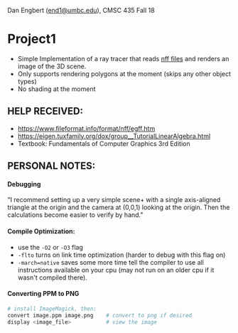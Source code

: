Dan Engbert (end1@umbc.edu), CMSC 435 Fall 18

# Project1
* Simple Implementation of a ray tracer that reads [nff files](https://www.fileformat.info/format/nff/egff.htm)
and renders an image of the 3D scene.
* Only supports rendering polygons at the moment (skips any other object types)
* No shading at the moment

## HELP RECEIVED:
* https://www.fileformat.info/format/nff/egff.htm
* https://eigen.tuxfamily.org/dox/group__TutorialLinearAlgebra.html
* Textbook: Fundamentals of Computer Graphics 3rd Edition

## PERSONAL NOTES:
#### Debugging
"I recommend setting up a very simple scene+ with a single axis-aligned triangle
at the origin and the camera at (0,0,1) looking at the origin. Then the
calculations become easier to verify by hand."

#### Compile Optimization:
* use the ````-O2```` or ````-O3```` flag
* ````-flto```` turns on link time optimization (harder to debug with this flag on)
* ````-march=native```` saves some more time
tell the compiler to use all instructions available on your cpu (may not run on an older cpu if it wasn't compiled there).

#### Converting PPM to PNG
````bash
# install ImageMagick, then:
convert image.ppm image.png    # convert to png if desired
display <image_file>           # view the image
````
